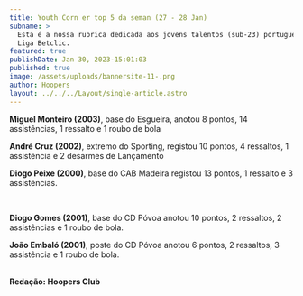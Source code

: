 ```yaml
---
title: Youth Corn er top 5 da seman (27 - 28 Jan)
subname: >
  Esta é a nossa rubrica dedicada aos jovens talentos (sub-23) portugueses na
  Liga Betclic.
featured: true
publishDate: Jan 30, 2023-15:01:03
published: true
image: /assets/uploads/bannersite-11-.png
author: Hoopers
layout: ../../../Layout/single-article.astro
---
```

<!--StartFragment-->



**Miguel Monteiro (2003)**, base do Esgueira, anotou 8 pontos, 14 assistências, 1 ressalto e 1 roubo de bola 



**André Cruz (2002)**, extremo do Sporting, registou 10 pontos, 4 ressaltos, 1 assistência e 2 desarmes de Lançamento



**Diogo Peixe (2000)**, base do CAB Madeira registou 13 pontos, 1 ressalto e 3 assistências.

 



**Diogo Gomes (2001)**, base do CD Póvoa anotou 10 pontos, 2 ressaltos, 2 assistências e 1 roubo de bola.



**João Embaló (2001)**, poste do CD Póvoa anotou 6 pontos, 2 ressaltos, 3 assistência e 1 roubo de bola. 

\
**Redação: Hoopers Club** 

<!--EndFragment-->